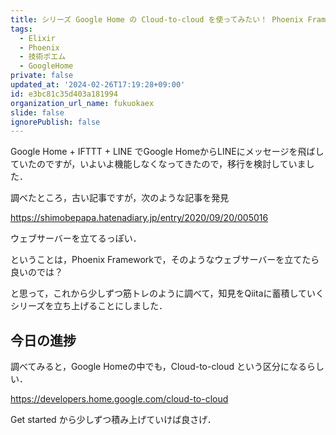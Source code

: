 ```yaml
---
title: シリーズ Google Home の Cloud-to-cloud を使ってみたい！ Phoenix Frameworkで出来る?!
tags:
  - Elixir
  - Phoenix
  - 技術ポエム
  - GoogleHome
private: false
updated_at: '2024-02-26T17:19:28+09:00'
id: e3bc81c35d403a181994
organization_url_name: fukuokaex
slide: false
ignorePublish: false
---
```

Google Home + IFTTT + LINE でGoogle HomeからLINEにメッセージを飛ばしていたのですが，いよいよ機能しなくなってきたので，移行を検討していました．

調べたところ，古い記事ですが，次のような記事を発見

https://shimobepapa.hatenadiary.jp/entry/2020/09/20/005016

ウェブサーバーを立てるっぽい．

ということは，Phoenix Frameworkで，そのようなウェブサーバーを立てたら良いのでは？

と思って，これから少しずつ筋トレのように調べて，知見をQiitaに蓄積していくシリーズを立ち上げることにしました．

## 今日の進捗

調べてみると，Google Homeの中でも，Cloud-to-cloud という区分になるらしい．

https://developers.home.google.com/cloud-to-cloud

Get started から少しずつ積み上げていけば良さげ．



